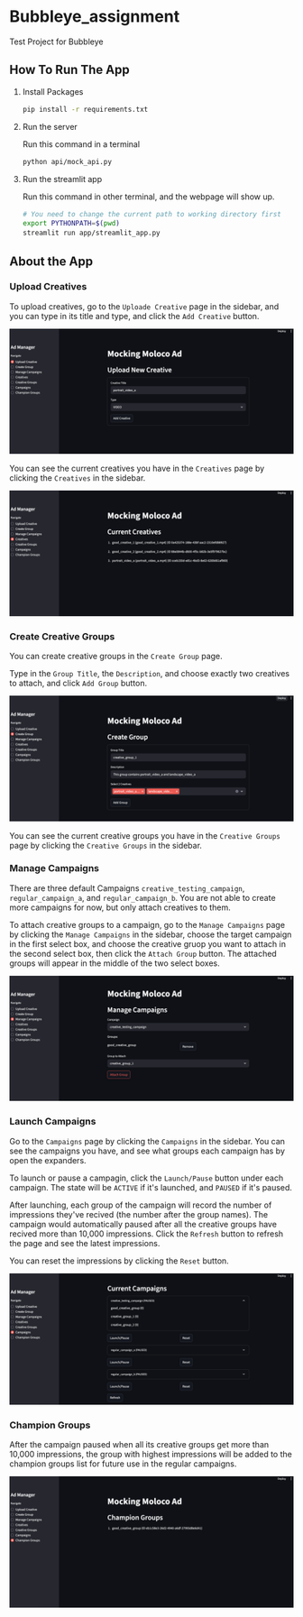 # Bubbleye_assignment
Test Project for Bubbleye


## How To Run The App

1. Install Packages
    ```bash
    pip install -r requirements.txt
    ```

2. Run the server

    Run this command in a terminal
    ```bash
    python api/mock_api.py
    ```

3. Run the streamlit app

    Run this command in other terminal, and the webpage will show up.
    ```bash
    # You need to change the current path to working directory first
    export PYTHONPATH=$(pwd)
    streamlit run app/streamlit_app.py
    ```

## About the App

### Upload Creatives

To upload creatives, go to the `Uploade Creative` page in the sidebar, and you can type in its title and type, and click the `Add Creative` button.

![create_creatives](images/create_creatives.png)

You can see the current creatives you have in the `Creatives` page by clicking the `Creatives` in the sidebar.

![current_creatives](images/current_creatives.png)




### Create Creative Groups
You can create creative groups in the `Create Group` page.

Type in the `Group Title`, the `Description`, and choose exactly two creatives to attach, and click `Add Group` button.

![create_groups](images/create_groups.png)

You can see the current creative groups you have in the `Creative Groups` page by clicking the `Creative Groups` in the sidebar.




### Manage Campaigns

There are three default Campaigns `creative_testing_campaign`, `regular_campaign_a`, and `regular_campaign_b`. You are not able to create more campaigns for now, but only attach creatives to them.

To attach creative groups to a campaign, go to the `Manage Campaigns` page by clicking the `Manage Campaigns` in the sidebar, choose the target campaign in the first select box, and choose the creative gruop you want to attach in the second select box, then click the `Attach Group` button. The attached groups will appear in the middle of the two select boxes.

![manage_campaigns](images/manage_campaigns.png)


### Launch Campaigns

Go to the `Campaigns` page by clicking the `Campaigns` in the sidebar. You can see the campaigns you have, and see what groups each campaign has by open the expanders.

To launch or pause a campagin, click the `Launch/Pause` button under each campaign. The state will be `ACTIVE` if it's launched, and `PAUSED` if it's paused.

After launching, each group of the campaign will record the number of impressions they've recived (the number after the group names). The campaign would automatically paused after all the creative groups have recived more than 10,000 impressions. Click the `Refresh` button to refresh the page and see the latest impressions.

You can reset the impressions by clicking the `Reset` button.

![current_campaigns](images/current_campaigns.png)



### Champion Groups

After the campaign paused when all its creative groups get more than 10,000 impressions, the group with highest impressions will be added to the champion groups list for future use in the regular campaigns.

![champion_groups](images/champion_groups.png)

